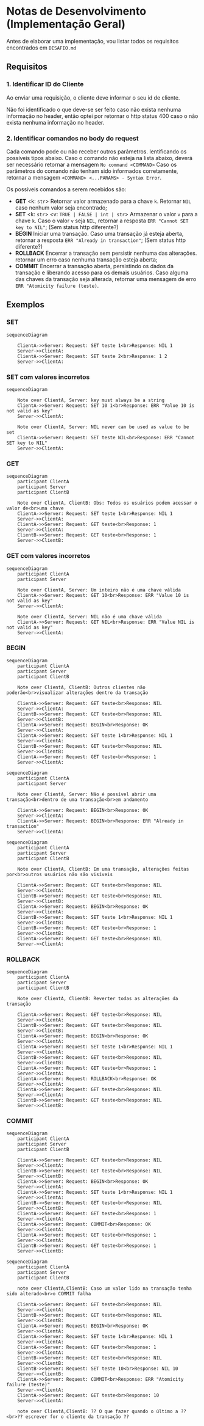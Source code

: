 # Notas de Desenvolvimento (Implementação Geral)

Antes de elaborar uma implementação, vou listar todos os requisitos encontrados em `DESAFIO.md`

## Requisitos

### 1. Identificar ID do Cliente

Ao enviar uma requisição, o cliente deve informar o seu id de cliente.

Não foi identificado o que deve-se ser feito caso não exista nenhuma informação no header,
então optei por retornar o http status 400 caso o não exista nenhuma informação no header.

### 2. Identificar comandos no body do request

Cada comando pode ou não receber outros parâmetros. Ientificando os possíveis tipos abaixo.
Caso o comando não esteja na lista abaixo, deverá ser necessário retornar a mensagem `No command <COMMAND>`
Caso os parâmetros do comando não tenham sido informados corretamente, retornar a mensagem `<COMMAND> <...PARAMS> - Syntax Error`.

Os possíveis comandos a serem recebidos são:

- **GET** <k: `str`>
Retornar valor armazenado para a chave `k`. Retornar `NIL` caso nenhum valor seja encontrado;
- **SET** <k: `str`> <v: `TRUE | FALSE | int | str`>
Armazenar o valor `v` para a chave `k`. Caso o valor `v` seja `NIL`, retornar a resposta `ERR "Cannot SET key to NIL"`;  (Sem status http diferente?)
- **BEGIN**
Iniciar uma transação. Caso uma transação já esteja aberta, retornar a resposta `ERR "Already in transaction"`; (Sem status http diferente?)
- **ROLLBACK**
Encerrar a transação sem persistir nenhuma das alterações. retornar um erro caso nenhuma transação esteja aberta;
- **COMMIT**
Encerrar a transação aberta, persistindo os dados da transação e liberando acesso para os demais usuários. Caso alguma das chaves da transação seja alterada, retornar uma mensagem de erro `ERR "Atomicity failure (teste)`.

## Exemplos
### SET
```mermaid
sequenceDiagram

    ClientA->>Server: Request: SET teste 1<br>Response: NIL 1
    Server->>ClientA: 
    ClientA->>Server: Request: SET teste 2<br>Response: 1 2
    Server->>ClientA:  
```

### SET com valores incorretos

```mermaid
sequenceDiagram

    Note over ClientA, Server: key must always be a string
    ClientA->>Server: Request: SET 10 1<br>Response: ERR "Value 10 is not valid as key"
    Server->>ClientA: 
    
    Note over ClientA, Server: NIL never can be used as value to be set
    ClientA->>Server: Request: SET teste NIL<br>Response: ERR "Cannot SET key to NIL"
    Server->>ClientA: 
```

### GET
```mermaid
sequenceDiagram
    participant ClientA
    participant Server
    participant ClientB

    Note over ClientA, ClientB: Obs: Todos os usuários podem acessar o valor de<br>uma chave
    ClientA->>Server: Request: SET teste 1<br>Response: NIL 1
    Server->>ClientA: 
    ClientA->>Server: Request: GET teste<br>Response: 1
    Server->>ClientA: 
    ClientB->>Server: Request: GET teste<br>Response: 1
    Server->>ClientB: 
```

### GET com valores incorretos
```mermaid
sequenceDiagram
    participant ClientA
    participant Server

    Note over ClientA, Server: Um inteiro não é uma chave válida
    ClientA->>Server: Request: GET 10<br>Response: ERR "Value 10 is not valid as key"
    Server->>ClientA: 
    
    Note over ClientA, Server: NIL não é uma chave válida
    ClientA->>Server: Request: GET NIL<br>Response: ERR "Value NIL is not valid as key"
    Server->>ClientA: 
```

### BEGIN
```mermaid
sequenceDiagram
    participant ClientA
    participant Server
    participant ClientB

    Note over ClientA, ClientB: Outros clientes não poderão<br>visualizar alterações dentro da transação

    ClientA->>Server: Request: GET teste<br>Response: NIL
    Server->>ClientA: 
    ClientB->>Server: Request: GET teste<br>Response: NIL
    Server->>ClientB: 
    ClientA->>Server: Request: BEGIN<br>Response: OK
    Server->>ClientA: 
    ClientA->>Server: Request: SET teste 1<br>Response: NIL 1
    Server->>ClientA: 
    ClientB->>Server: Request: GET teste<br>Response: NIL
    Server->>ClientB: 
    ClientA->>Server: Request: GET teste<br>Response: 1
    Server->>ClientA: 
```

```mermaid
sequenceDiagram
    participant ClientA
    participant Server

    Note over ClientA, Server: Não é possível abrir uma transação<br>dentro de uma transação<br>em andamento

    ClientA->>Server: Request: BEGIN<br>Response: OK
    Server->>ClientA: 
    ClientA->>Server: Request: BEGIN<br>Response: ERR "Already in transaction"
    Server->>ClientA: 
```

```mermaid
sequenceDiagram
    participant ClientA
    participant Server
    participant ClientB

    Note over ClientA, ClientB: Em uma transação, alterações feitas por<br>outros usuários não são visíveis

    ClientA->>Server: Request: GET teste<br>Response: NIL
    Server->>ClientA: 
    ClientB->>Server: Request: GET teste<br>Response: NIL
    Server->>ClientB: 
    ClientA->>Server: Request: BEGIN<br>Response: OK
    Server->>ClientA: 
    ClientB->>Server: Request: SET teste 1<br>Response: NIL 1
    Server->>ClientB: 
    ClientB->>Server: Request: GET teste<br>Response: 1
    Server->>ClientB: 
    ClientA->>Server: Request: GET teste<br>Response: NIL
    Server->>ClientA: 
```

### ROLLBACK
```mermaid
sequenceDiagram
    participant ClientA
    participant Server
    participant ClientB

    Note over ClientA, ClientB: Reverter todas as alterações da transação

    ClientA->>Server: Request: GET teste<br>Response: NIL
    Server->>ClientA: 
    ClientB->>Server: Request: GET teste<br>Response: NIL
    Server->>ClientB: 
    ClientA->>Server: Request: BEGIN<br>Response: OK
    Server->>ClientA: 
    ClientA->>Server: Request: SET teste 1<br>Response: NIL 1
    Server->>ClientA: 
    ClientB->>Server: Request: GET teste<br>Response: NIL
    Server->>ClientB: 
    ClientA->>Server: Request: GET teste<br>Response: 1
    Server->>ClientA: 
    ClientA->>Server: Request: ROLLBACK<br>Response: OK
    Server->>ClientA: 
    ClientA->>Server: Request: GET teste<br>Response: NIL
    Server->>ClientA: 
    ClientB->>Server: Request: GET teste<br>Response: NIL
    Server->>ClientB: 
```

### COMMIT
```mermaid
sequenceDiagram
    participant ClientA
    participant Server
    participant ClientB

    ClientA->>Server: Request: GET teste<br>Response: NIL
    Server->>ClientA: 
    ClientB->>Server: Request: GET teste<br>Response: NIL
    Server->>ClientB: 
    ClientA->>Server: Request: BEGIN<br>Response: OK
    Server->>ClientA: 
    ClientA->>Server: Request: SET teste 1<br>Response: NIL 1
    Server->>ClientA: 
    ClientB->>Server: Request: GET teste<br>Response: NIL
    Server->>ClientB: 
    ClientA->>Server: Request: GET teste<br>Response: 1
    Server->>ClientA: 
    ClientA->>Server: Request: COMMIT<br>Response: OK
    Server->>ClientA: 
    ClientA->>Server: Request: GET teste<br>Response: 1
    Server->>ClientA: 
    ClientB->>Server: Request: GET teste<br>Response: 1
    Server->>ClientB: 
```

```mermaid
sequenceDiagram
    participant ClientA
    participant Server
    participant ClientB
    
    note over ClientA,ClientB: Caso um valor lido na transação tenha sido alterado<br>o COMMIT falha

    ClientA->>Server: Request: GET teste<br>Response: NIL
    Server->>ClientA: 
    ClientB->>Server: Request: GET teste<br>Response: NIL
    Server->>ClientB: 
    ClientA->>Server: Request: BEGIN<br>Response: OK
    Server->>ClientA: 
    ClientA->>Server: Request: SET teste 1<br>Response: NIL 1
    Server->>ClientA: 
    ClientA->>Server: Request: GET teste<br>Response: 1
    Server->>ClientA: 
    ClientB->>Server: Request: GET teste<br>Response: NIL
    Server->>ClientB: 
    ClientB->>Server: Request: SET teste 10<br>Response: NIL 10
    Server->>ClientB: 
    ClientA->>Server: Request: COMMIT<br>Response: ERR "Atomicity failure (teste)"
    Server->>ClientA: 
    ClientA->>Server: Request: GET teste<br>Response: 10
    Server->>ClientA: 
    
    note over ClientA,ClientB: ?? O que fazer quando o último a ??<br>?? escrever for o cliente da transação ??
    
```